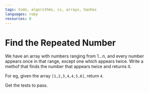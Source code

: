 ```yaml
---
tags: todo, algorithms, cs, arrays, hashes
languages: ruby
resources: 0
---
```

# Find the Repeated Number

We have an array with numbers ranging from 1...n, and every number appears once in that range, except one which appears twice. Write a methof that finds the number that appears twice and returns it.

For eg, given the array `[1,2,3,4,4,5,6]`, return `4`.

Get the tests to pass.
